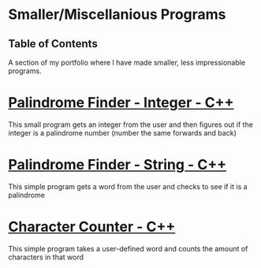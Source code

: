 # Smaller/Miscellanious Programs
## Table of Contents
A section of my portfolio where I have made smaller, less impressionable programs.

# [Palindrome Finder - Integer - C++](https://github.com/DerkyJerky32/Misc-and-Smaller-Programs/blob/master/PalindromeFinderInteger.cpp "Derrick Demers - Palindrome (Integer)")
This small program gets an integer from the user and then figures out if the integer
is a palindrome number (number the same forwards and back)

# [Palindrome Finder - String - C++](https://github.com/DerkyJerky32/Misc-and-Smaller-Programs/blob/master/PalindromeFinderString.cpp "Derrick Demers - Palindrome (String)")
This simple program gets a word from the user and checks to see if it is a palindrome

# [Character Counter - C++](https://github.com/DerkyJerky32/Misc-and-Smaller-Programs/blob/master/CharacterCounter.cpp "Derrick Demers - Character Counter")
This simple program takes a user-defined word and counts the amount of characters in that word
